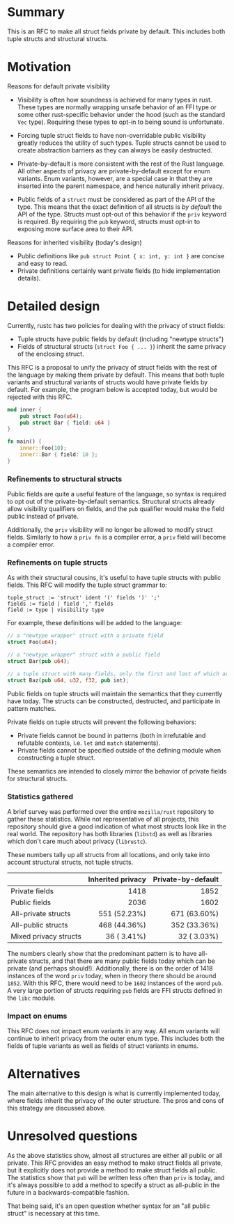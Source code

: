 # Summary

This is an RFC to make all struct fields private by default. This includes both
tuple structs and structural structs.

# Motivation

Reasons for default private visibility

* Visibility is often how soundness is achieved for many types in rust. These
  types are normally wrapping unsafe behavior of an FFI type or some other
  rust-specific behavior under the hood (such as the standard `Vec` type).
  Requiring these types to opt-in to being sound is unfortunate.

* Forcing tuple struct fields to have non-overridable public visibility greatly
  reduces the utility of such types. Tuple structs cannot be used to create
  abstraction barriers as they can always be easily destructed.

* Private-by-default is more consistent with the rest of the Rust language. All
  other aspects of privacy are private-by-default except for enum variants. Enum
  variants, however, are a special case in that they are inserted into the
  parent namespace, and hence naturally inherit privacy.

* Public fields of a `struct` must be considered as part of the API of the type.
  This means that the exact definition of all structs is *by default* the API of
  the type. Structs must opt-out of this behavior if the `priv` keyword is
  required. By requiring the `pub` keyword, structs must opt-in to exposing more
  surface area to their API.

Reasons for inherited visibility (today's design)

* Public definitions like `pub struct Point { x: int, y: int }` are concise and
  easy to read.
* Private definitions certainly want private fields (to hide implementation
  details).

# Detailed design

Currently, rustc has two policies for dealing with the privacy of struct fields:

* Tuple structs have public fields by default (including "newtype structs")
* Fields of structural structs (`struct Foo { ... }`) inherit the same privacy
  of the enclosing struct.

This RFC is a proposal to unify the privacy of struct fields with the rest of
the language by making them private by default. This means that both tuple
variants and structural variants of structs would have private fields by
default. For example, the program below is accepted today, but would be rejected
with this RFC.

```rust
mod inner {
    pub struct Foo(u64);
    pub struct Bar { field: u64 }
}

fn main() {
    inner::Foo(10);
    inner::Bar { field: 10 };
}
```

### Refinements to structural structs

Public fields are quite a useful feature of the language, so syntax is required
to opt out of the private-by-default semantics. Structural structs already allow
visibility qualifiers on fields, and the `pub` qualifier would make the field
public instead of private.

Additionally, the `priv` visibility will no longer be allowed to modify struct
fields. Similarly to how a `priv fn` is a compiler error, a `priv` field will
become a compiler error.

### Refinements on tuple structs

As with their structural cousins, it's useful to have tuple structs with public
fields. This RFC will modify the tuple struct grammar to:

```ebnf
tuple_struct := 'struct' ident '(' fields ')' ';'
fields := field | field ',' fields
field := type | visibility type
```

For example, these definitions will be added to the language:

```rust
// a "newtype wrapper" struct with a private field
struct Foo(u64);

// a "newtype wrapper" struct with a public field
struct Bar(pub u64);

// a tuple struct with many fields, only the first and last of which are public
struct Baz(pub u64, u32, f32, pub int);
```

Public fields on tuple structs will maintain the semantics that they currently
have today. The structs can be constructed, destructed, and participate in
pattern matches.

Private fields on tuple structs will prevent the following behaviors:

* Private fields cannot be bound in patterns (both in irrefutable and refutable
  contexts, i.e. `let` and `match` statements).
* Private fields cannot be specified outside of the defining module when
  constructing a tuple struct.

These semantics are intended to closely mirror the behavior of private fields
for structural structs.

### Statistics gathered

A brief survey was performed over the entire `mozilla/rust` repository to gather
these statistics. While not representative of all projects, this repository
should give a good indication of what most structs look like in the real world.
The repository has both libraries (`libstd`) as well as libraries which don't
care much about privacy (`librustc`).

These numbers tally up all structs from all locations, and only take into
account structural structs, not tuple structs.

|                       | Inherited privacy | Private-by-default |
|-----------------------|------------------:|-------------------:|
| Private fields        |              1418 |               1852 |
| Public fields         |              2036 |               1602 |
| All-private structs   |      551 (52.23%) |       671 (63.60%) |
| All-public structs    |      468 (44.36%) |       352 (33.36%) |
| Mixed privacy structs |       36 ( 3.41%) |        32 ( 3.03%) |

The numbers clearly show that the predominant pattern is to have all-private
structs, and that there are many public fields today which can be private (and
perhaps should!). Additionally, there is on the order of 1418 instances of the
word `priv` today, when in theory there should be around `1852`. With this RFC,
there would need to be `1602` instances of the word `pub`. A very large portion
of structs requiring `pub` fields are FFI structs defined in the `libc`
module.

### Impact on enums

This RFC does not impact enum variants in any way. All enum variants will
continue to inherit privacy from the outer enum type. This includes both the
fields of tuple variants as well as fields of struct variants in enums.

# Alternatives

The main alternative to this design is what is currently implemented today,
where fields inherit the privacy of the outer structure. The pros and cons of
this strategy are discussed above.

# Unresolved questions

As the above statistics show, almost all structures are either all public or all
private. This RFC provides an easy method to make struct fields all private, but
it explicitly does not provide a method to make struct fields all public. The
statistics show that `pub` will be written less often than `priv` is today, and
it's always possible to add a method to specify a struct as all-public in the
future in a backwards-compatible fashion.

That being said, it's an open question whether syntax for an "all public struct"
is necessary at this time.
